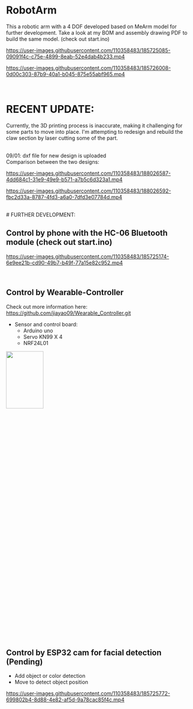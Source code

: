 # RobotArm
This a robotic arm with a 4 DOF developed based on MeArm model for further development. Take a look at my BOM and assembly drawing PDF to build the same model.
(check out start.ino)

https://user-images.githubusercontent.com/110358483/185725085-09091f4c-c75e-4899-8eab-52e4dab4b233.mp4


https://user-images.githubusercontent.com/110358483/185726008-0d00c303-87b9-40a1-b045-875e55abf965.mp4

</br>

#  RECENT UPDATE:
Currently, the 3D printing process is inaccurate, making it challenging for some parts to move into place. I'm attempting to redesign and rebuild the claw section by laser cutting some of the part. 

</br>
09/01: dxf file for new design is uploaded
</br>
Comparison between the two designs:

https://user-images.githubusercontent.com/110358483/188026587-4dd684c1-31e9-49e9-b571-a7b5c6d323a1.mp4

https://user-images.githubusercontent.com/110358483/188026592-fbc2d33a-8787-4fd3-a6a0-7dfd3e07784d.mp4


</br>
# FURTHER DEVELOPMENT:

## Control by phone with the HC-06 Bluetooth module (check out start.ino)

https://user-images.githubusercontent.com/110358483/185725174-6e9ee21b-cd90-49b7-b49f-77a15e82c952.mp4

</br>

## Control by Wearable-Controller
Check out more information here: https://github.com/jiayao09/Wearable_Controller.git
- Sensor and control board:
   - Arduino uno
   - Servo KN99 X 4
   - NRF24L01

<img src="https://user-images.githubusercontent.com/110358483/185727059-d2c78070-4f85-48c9-85f0-b0151b72b232.png" width=45% height=20%>

</br>

## Control by ESP32 cam for facial detection (Pending)
- Add object or color detection
- Move to detect object position

https://user-images.githubusercontent.com/110358483/185725772-699802b4-8d88-4e82-af5d-9a78cac85f4c.mp4

